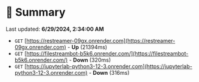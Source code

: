 # 📖 Summary
Last updated: **6/29/2024, 2:34:00 AM**

- `GET` [https://restreamer-09gx.onrender.com](https://restreamer-09gx.onrender.com) - **Up** (21394ms)
- `GET` [https://filestreambot-b5k6.onrender.com/](https://filestreambot-b5k6.onrender.com/) - **Down** (320ms)
- `GET` [https://jupyterlab-python3-12-3.onrender.com](https://jupyterlab-python3-12-3.onrender.com) - **Down** (316ms)
